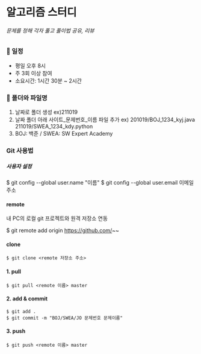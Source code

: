 # 알고리즘 스터디
###### 문제를 정해 각자 풀고 풀이법 공유, 리뷰


### 📝 일정
- 평일 오후 8시
- 주 3회 이상 참여
- 소요시간: 1시간 30분 ~ 2시간


### 📁 폴더와 파일명
1. 날짜로 폴더 생성
ex)211019
2. 날짜 폴더 아래 사이트_문제번호_이름 파일 추가
ex) 201019/BOJ_1234_kyj.java
211019/SWEA_1234_kdy.python
3. BOJ: 백준 / SWEA: SW Expert Academy



### Git 사용법

##### 사용자 설정

  $ git config --global user.name "이름"
  $ git config --global user.email 이메일주소


#### remote
내 PC의 로컬 git 프로젝트와 원격 저장소 연동

  $ git remote add origin https://github.com/~~

#### clone

    $ git clone <remote 저장소 주소>

#### 1. pull

    $ git pull <remote 이름> master

#### 2. add & commit

    $ git add .
    $ git commit -m "BOJ/SWEA/JO 문제번호 문제이름"

#### 3. push

    $ git push <remote 이름> master

